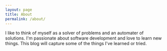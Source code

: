 ```yaml
---
layout: page
title: About
permalink: /about/
---
```

 
I like to think of myself as a solver of problems and an automater of solutions.  I'm passionate about software development and love to learn new things.  This blog will capture some of the things I've learned or tried.